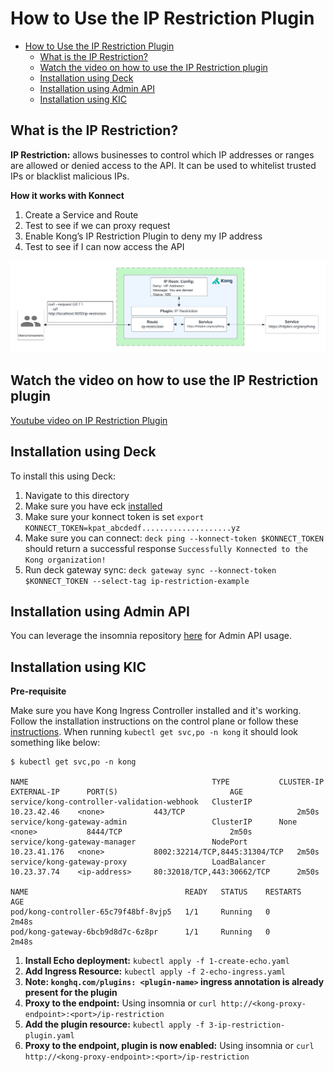 # How to Use the IP Restriction Plugin

- [How to Use the IP Restriction Plugin](#how-to-use-the-ip-restriction-plugin)
  - [What is the IP Restriction?](#what-is-the-ip-restriction)
  - [Watch the video on how to use the IP Restriction plugin](#watch-the-video-on-how-to-use-the-ip-restriction-plugin)
  - [Installation using Deck](#installation-using-deck)
  - [Installation using Admin API](#installation-using-admin-api)
  - [Installation using KIC](#installation-using-kic)

## What is the IP Restriction?

**IP Restriction:** allows businesses to control which IP addresses or ranges are allowed or denied access to the API. It can be used to whitelist trusted IPs or blacklist malicious IPs.

**How it works with Konnect**

1. Create a Service and Route
2. Test to see if we can proxy request
3. Enable Kong’s IP Restriction Plugin to deny my IP address
4. Test to see if I can now access the API


![IP Restriction](../../images/IP-Restriction.png)

## Watch the video on how to use the IP Restriction plugin

[Youtube video on IP Restriction Plugin](https://youtu.be/WJeI9_7grFI?si=AitYlATxK9ig_uFa)

## Installation using Deck

To install this using Deck:

1. Navigate to this directory
2. Make sure you have eck [installed](https://docs.konghq.com/deck/latest/installation/)
3. Make sure your konnect token is set `export KONNECT_TOKEN=kpat_abcdedf....................yz`
4. Make sure you can connect: `deck ping --konnect-token $KONNECT_TOKEN` should return a successful response `Successfully Konnected to the Kong organization!`
5. Run deck gateway sync: `deck gateway sync --konnect-token $KONNECT_TOKEN --select-tag ip-restriction-example`

## Installation using Admin API

You can leverage the insomnia repository [here](https://github.com/irishtek-solutions/kong-konnect-inso) for Admin API usage.

## Installation using KIC

**Pre-requisite**

Make sure you have Kong Ingress Controller installed and it's working. Follow the installation instructions on the control plane or follow these [instructions](../../install/kic-install/). When running  `kubectl get svc,po -n kong` it should look something like below:

```
$ kubectl get svc,po -n kong

NAME                                         TYPE           CLUSTER-IP     EXTERNAL-IP      PORT(S)                         AGE
service/kong-controller-validation-webhook   ClusterIP      10.23.42.46    <none>           443/TCP                         2m50s
service/kong-gateway-admin                   ClusterIP      None           <none>           8444/TCP                        2m50s
service/kong-gateway-manager                 NodePort       10.23.41.176   <none>           8002:32214/TCP,8445:31304/TCP   2m50s
service/kong-gateway-proxy                   LoadBalancer   10.23.37.74    <ip-address>     80:32018/TCP,443:30662/TCP      2m50s

NAME                                   READY   STATUS    RESTARTS   AGE
pod/kong-controller-65c79f48bf-8vjp5   1/1     Running   0          2m48s
pod/kong-gateway-6bcb9d8d7c-6z8pr      1/1     Running   0          2m48s
```

1. **Install Echo deployment:** `kubectl apply -f 1-create-echo.yaml`
2. **Add Ingress Resource:** `kubectl apply -f 2-echo-ingress.yaml` 
3. **Note: `konghq.com/plugins: <plugin-name>` ingress annotation is already present for the plugin**
4. **Proxy to the endpoint:** Using insomnia or `curl http://<kong-proxy-endpoint>:<port>/ip-restriction`
5. **Add the plugin resource:** `kubectl apply -f 3-ip-restriction-plugin.yaml`
6. **Proxy to the endpoint, plugin is now enabled:** Using insomnia or `curl http://<kong-proxy-endpoint>:<port>/ip-restriction`

